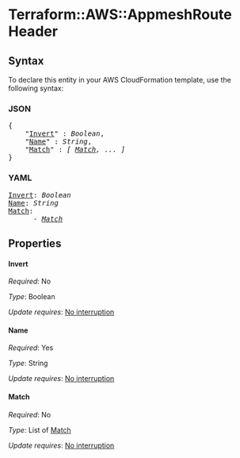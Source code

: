 # Terraform::AWS::AppmeshRoute Header

## Syntax

To declare this entity in your AWS CloudFormation template, use the following syntax:

### JSON

<pre>
{
    "<a href="#invert" title="Invert">Invert</a>" : <i>Boolean</i>,
    "<a href="#name" title="Name">Name</a>" : <i>String</i>,
    "<a href="#match" title="Match">Match</a>" : <i>[ <a href="header-match.md">Match</a>, ... ]</i>
}
</pre>

### YAML

<pre>
<a href="#invert" title="Invert">Invert</a>: <i>Boolean</i>
<a href="#name" title="Name">Name</a>: <i>String</i>
<a href="#match" title="Match">Match</a>: <i>
      - <a href="header-match.md">Match</a></i>
</pre>

## Properties

#### Invert

_Required_: No

_Type_: Boolean

_Update requires_: [No interruption](https://docs.aws.amazon.com/AWSCloudFormation/latest/UserGuide/using-cfn-updating-stacks-update-behaviors.html#update-no-interrupt)

#### Name

_Required_: Yes

_Type_: String

_Update requires_: [No interruption](https://docs.aws.amazon.com/AWSCloudFormation/latest/UserGuide/using-cfn-updating-stacks-update-behaviors.html#update-no-interrupt)

#### Match

_Required_: No

_Type_: List of <a href="header-match.md">Match</a>

_Update requires_: [No interruption](https://docs.aws.amazon.com/AWSCloudFormation/latest/UserGuide/using-cfn-updating-stacks-update-behaviors.html#update-no-interrupt)

